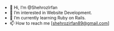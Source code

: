 - 👋 Hi, I’m @ShehrozIrfan
- 👀 I’m interested in Website Development.
- 🌱 I’m currently learning Ruby on Rails.
- 📫 How to reach me [shehrozirfan89@gmail.com]

<!---
ShehrozIrfan/ShehrozIrfan is a ✨ special ✨ repository because its `README.md` (this file) appears on your GitHub profile.
You can click the Preview link to take a look at your changes.
--->
